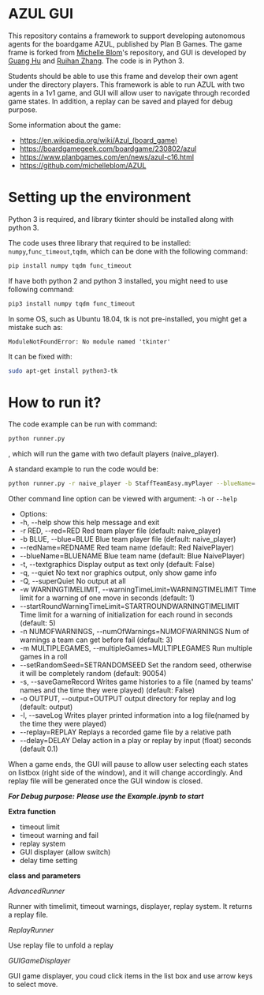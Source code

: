 <!-- # AZUL
This repository contains a framework to support policy learning for the boardgame AZUL, published by Plan B Games. The purpose of this framework is to allow students to implement algorithms for learning AI players for the game and evaluate the performance of these players against human/other AI players. 

Students making use of the framework will need to create a Player subclass for their AI player that selects moves on the basis of a learned policy, and write code to learn their policy on the basis of repeated simulations of the game.

Some information about the game:
- https://en.wikipedia.org/wiki/Azul_(board_game)
- https://www.ultraboardgames.com/azul/game-rules.php
- https://boardgamegeek.com/boardgame/230802/azul
- https://www.planbgames.com/en/news/azul-c16.html -->

# AZUL GUI

This repository contains a framework to support developing autonomous agents for the boardgame AZUL, published by Plan B Games. The game frame is forked from [Michelle Blom](https://github.com/michelleblom)'s repository, and GUI is developed by [Guang Hu](https://github.com/guanghuhappysf128) and  [Ruihan Zhang](https://github.com/zhangrh93). The code is in Python 3.

Students should be able to use this frame and develop their own agent under the directory players. This framework is able to run AZUL with two agents in a 1v1 game, and GUI will allow user to navigate through recorded game states. In addition, a replay can be saved and played for debug purpose.

Some information about the game:
- https://en.wikipedia.org/wiki/Azul_(board_game)
- https://boardgamegeek.com/boardgame/230802/azul
- https://www.planbgames.com/en/news/azul-c16.html
- https://github.com/michelleblom/AZUL

# Setting up the environment

Python 3 is required, and library tkinter should be installed along with python 3.

The code uses three library that required to be installed: ```numpy```,```func_timeout```,```tqdm```, which can be done with the following command:
```bash
pip install numpy tqdm func_timeout
```
If have both python 2 and python 3 installed, you might need to use following command:
```bash
pip3 install numpy tqdm func_timeout
```

In some OS, such as Ubuntu 18.04, tk is not pre-installed, you might get a mistake such as:
```
ModuleNotFoundError: No module named 'tkinter'
```
It can be fixed with:
```bash
sudo apt-get install python3-tk
```

# How to run it?

The code example can be run with command:
```bash
python runner.py
```
, which will run the game with two default players (naive_player). 

A standard example to run the code would be:
```bash
python runner.py -r naive_player -b StaffTeamEasy.myPlayer --blueName='872427' -q -m 10
```

Other command line option can be viewed with argument: ```-h``` or ```--help```
* Options:
*   -h, --help            show this help message and exit
*   -r RED, --red=RED     Red team player file (default: naive_player)
*   -b BLUE, --blue=BLUE  Blue team player file (default: naive_player)
*   --redName=REDNAME     Red team name (default: Red NaivePlayer)
*   --blueName=BLUENAME   Blue team name (default: Blue NaivePlayer)
*   -t, --textgraphics    Display output as text only (default: False)
*   -q, --quiet           No text nor graphics output, only show game info
*   -Q, --superQuiet      No output at all
*   -w WARNINGTIMELIMIT, --warningTimeLimit=WARNINGTIMELIMIT Time limit for a warning of one move in seconds (default: 1)
*   --startRoundWarningTimeLimit=STARTROUNDWARNINGTIMELIMIT Time limit for a warning of initialization for each round in seconds (default: 5)
*   -n NUMOFWARNINGS, --numOfWarnings=NUMOFWARNINGS Num of warnings a team can get before fail (default: 3)
*   -m MULTIPLEGAMES, --multipleGames=MULTIPLEGAMES Run multiple games in a roll
*   --setRandomSeed=SETRANDOMSEED Set the random seed, otherwise it will be completely random (default: 90054)
*   -s, --saveGameRecord  Writes game histories to a file (named by teams' names and the time they were played) (default: False)
*   -o OUTPUT, --output=OUTPUT output directory for replay and log (default: output)
*   -l, --saveLog         Writes player printed information into a log file(named by the time they were played)
*   --replay=REPLAY       Replays a recorded game file by a relative path
*   --delay=DELAY         Delay action in a play or replay by input (float) seconds (default 0.1)



When a game ends, the GUI will pause to allow user selecting each states on listbox (right side of the window), and it will change accordingly. And replay file will be generated once the GUI window is closed.



***For Debug purpose:***
***Please use the Example.ipynb to start***

**Extra function**
- timeout limit
- timeout warning and fail
- replay system
- GUI displayer (allow switch)
- delay time setting

**class and parameters**

*AdvancedRunner*

Runner with timelimit, timeout warnings, displayer, replay system. It returns a replay file.

*ReplayRunner*

Use replay file to unfold a replay

*GUIGameDisplayer*

GUI game displayer, you coud click items in the list box and use arrow keys to select move.
